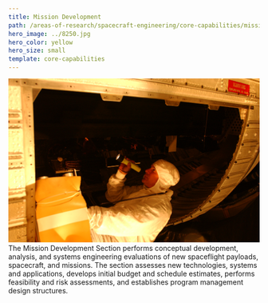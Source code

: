 ```yaml
---
title: Mission Development
path: /areas-of-research/spacecraft-engineering/core-capabilities/mission-development
hero_image: ../8250.jpg
hero_color: yellow
hero_size: small
template: core-capabilities
---
```

![Mission Development at Work](8213.jpg)
The Mission Development Section performs conceptual development, analysis, and systems engineering evaluations of new spaceflight payloads, spacecraft, and missions. The section assesses new technologies, systems and applications, develops initial budget and schedule estimates, performs feasibility and risk assessments, and establishes program management design structures.